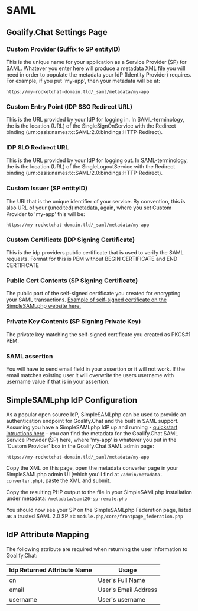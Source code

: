 # SAML

## Goalify.Chat Settings Page

### Custom Provider (Suffix to SP entityID)

This is the unique name for your application as a Service Provider (SP) for SAML. Whatever you enter here will produce a metadata XML file you will need in order to populate the metadata your IdP (Identity Provider) requires. For example, if you put 'my-app', then your metadata will be at:

`https://my-rocketchat-domain.tld/_saml/metadata/my-app`

### Custom Entry Point (IDP SSO Redirect URL)

This is the URL provided by your IdP for logging in. In SAML-terminology, the is the location (URL) of the SingleSignOnService with the Redirect binding (urn:oasis:names:tc:SAML:2.0:bindings:HTTP-Redirect).

### IDP SLO Redirect URL

This is the URL provided by your IdP for logging out. In SAML-terminology, the is the location (URL) of the SingleLogoutService with the Redirect binding (urn:oasis:names:tc:SAML:2.0:bindings:HTTP-Redirect).

### Custom Issuer (SP entityID)

The URI that is the unique identifier of your service. By convention, this is also URL of your (unedited) metadata, again, where you set Custom Provider to 'my-app' this will be:

`https://my-rocketchat-domain.tld/_saml/metadata/my-app`

### Custom Certificate (IDP Signing Certificate)

This is the idp providers public certificate that is used to verify the SAML requests. Format for this is PEM without BEGIN CERTIFICATE and END CERTIFICATE

### Public Cert Contents (SP Signing Certificate)

The public part of the self-signed certificate you created for encrypting your SAML transactions. [Example of self-signed certificate on the SimpleSAMLphp website here.](https://simplesamlphp.org/docs/stable/simplesamlphp-sp#section_1_1)

### Private Key Contents (SP Signing Private Key)

The private key matching the self-signed certificate you created as PKCS#1 PEM.

### SAML assertion

You will have to send email field in your assertion or it will not work. If the email matches existing user it will overwrite the users username with username value if that is in your assertion.

## SimpleSAMLphp IdP Configuration

As a popular open source IdP, SimpleSAMLphp can be used to provide an authentication endpoint for Goalify.Chat and the built in SAML support. Assuming you have a SimpleSAMLphp IdP up and running - [quickstart intructions here](https://simplesamlphp.org/docs/stable/simplesamlphp-idp) - you can find the metadata for the Goalify.Chat SAML Service Provider (SP) here, where 'my-app' is whatever you put in the 'Custom Provider' box in the Goalify.Chat SAML admin page:

`https://my-rocketchat-domain.tld/_saml/metadata/my-app`

Copy the XML on this page, open the metadata converter page in your SimpleSAMLphp admin UI (which you'll find at `/admin/metadata-converter.php`), paste the XML and submit.

Copy the resulting PHP output to the file in your SimpleSAMLphp installation under metadata: `/metadata/saml20-sp-remote.php`

You should now see your SP on the SimpleSAMLphp Federation page, listed as a trusted SAML 2.0 SP at: `module.php/core/frontpage_federation.php`

## IdP Attribute Mapping

The following attribute are required when returning the user information to Goalify.Chat:

| Idp Returned Attribute Name | Usage |
| ------ | ------ |
| cn | User's Full Name |
| email | User's Email Address |
| username | User's username |
